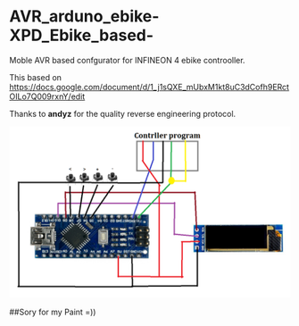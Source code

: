 # AVR_arduno_ebike-XPD_Ebike_based-
Moble AVR based confgurator for INFINEON 4 ebike controoller.

This based on https://docs.google.com/document/d/1_j1sQXE_mUbxM1kt8uC3dCofh9ERctOILo7Q009rxnY/edit

Thanks to **andyz** for the quality reverse engineering protocol.

![Image description](Schematic.png)

##Sory for my Paint =))
